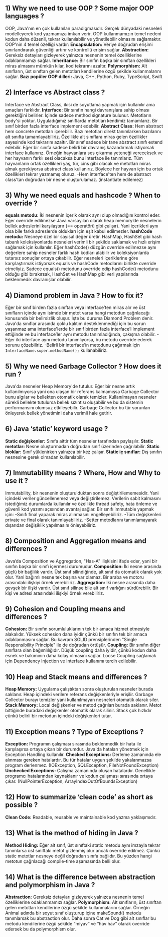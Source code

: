 ## 1) Why we need to use OOP ? Some major OOP languages ?
OOP, Java'nın en çok kullanılan paradigmasıdır. Gerçek dünyadaki nesneleri modelleyerek kod yazmamıza imkan verir. OOP kullanmamızın temel nedeni kodun daha düzenli, tekrar kullanılabilir ve yönetilebilir olmasını sağlamaktır. OOP'nin 4 temel özelliği vardır:
**Encapsulation:** Veriye doğrudan erişimi sınırlandırarak güvenliği artırır ve kontrollü erişim sağlar.
**Abstraction:** Gereksiz detayları gizleyerek yalnızca nesnenin temel özelliklerine odaklanmamızı sağlar.
**Inheritance:** Bir sınıfın başka bir sınıftan özellikleri miras almasını mümkün kılar, kod tekrarını azaltır.
**Polymorphism:** Alt sınıfların, üst sınıftan gelen metotları kendilerine özgü şekilde kullanmalarını sağlar.
**Bazı popüler OOP dilleri:** Java, C++, Python, Ruby, TypeScript, Swift

## 2) Interface vs Abstract class ?
Interface ve Abstract Class, ikisi de soyutlama yapmak için kullanılır ama amaçları farklıdır. 
**Interface:** Bir sınıfın hangi davranışlara sahip olması gerektiğini belirler. İçinde sadece method signature bulunur. Metotların body'si yoktur. Uyguladığımız sınıflarda metotları kendimiz tamamlarız. Bir sınıf birden fazla interface implement edebilir. 
**Abstract Class:** Hem abstract hem concrete metotları içerebilir. Bazı metotları direkt tanımlarken bazılarını alt sınıfta tamamlayabiliriz. Özellikle alt sınıflara miras gelen özellikler sayesinde kod tekrarını azaltır. Bir sınıf sadece bir tane abstract sınıfı extend edebilir. 
Eğer bir sınıfa sadece belirli bir davranış kazandırmak istiyorsak interface kullanırız. Örneğin hayvanlara ses çıkarma yeteneği vereceksek ve her hayvanın farklı sesi olacaksa bunu interface ile tanımlarız. Tüm hayvanların ortak özellikleri yaş, tür, cins gibi olacak ve metotları miras almak gerekiyorsa abstract class kullanırız. Böylece her hayvan için bu ortak özellikleri tekrar yazmamış oluruz. 
-Hem interface'ten hem de abstract class'tan doğrudan bir nesne oluşturulamaz. (instantiate edilemez)

## 3) Why we need equals and hashcode ? When to override ?
**equals metodu:** İki nesnenin içerik olarak aynı olup olmadığını kontrol eder. Eğer override edilmezse Java varsayılan olarak heap memory’de nesnelerin bellek adreslerini karşılaştırır (== operatörü gibi çalışır). Yani içerikleri aynı olsa bile farklı adreslerde oldukları için eşit kabul edilmezler.
**hashCode metodu:** Nesneye özel bir sayısal değer üretir. HashMap, HashSet gibi hash tabanlı koleksiyonlarda nesneleri verimli bir şekilde saklamak ve hızlı erişim sağlamak için kullanılır. Eğer hashCode() düzgün override edilmezse aynı değerlere sahip nesneler farklı hash kodları alabilir ve koleksiyonlarda tutarsız sonuçlar ortaya çıkabilir.
Eğer nesneleri içeriklerine göre karşılaştırmak istiyorsak equals ve hashCode metodlarını birlikte override etmeliyiz. Sadece equals() metodunu override edip hashCode() metodunu olduğu gibi bırakırsak, HashSet ve HashMap gibi veri yapılarında beklenmedik davranışlar olabilir. 

## 4) Diamond problem in Java ? How to fix it?
Eğer bir sınıf birden fazla sınıftan veya interface’ten miras alır ve üst sınıfların içinde aynı isimde bir metot varsa hangi metodun çağrılacağı konusunda bir belirsizlik oluşur. İşte bu duruma Diamond Problem denir. Java'da sınıflar arasında çoklu kalıtım desteklenmediği için bu sorun yaşanmaz ama interface'lerde bir sınıf birden fazla interface’i implement ettiğinde ve bu interface’ler aynı metodu tanımladığında, çakışma olabilir.
-Eğer iki interface aynı metodu tanımlıyorsa, bu metodu override ederek sorunu çözebiliriz.
-Belirli bir interface’in metodunu çağırmak için `InterfaceName.super.methodName();` kullanabiliriz.

## 5) Why we need Garbage Collector ? How does it run ?
Java'da nesneler Heap Memory'de tutulur. Eğer bir nesne artık kullanılmıyorsa yani ona ulaşan bir referans kalmamışsa Garbage Collector bunu algılar ve bellekten otomatik olarak temizler. Kullanılmayan nesneler sürekli bellekte tutulursa bellek sızıntısı oluşabilir ve bu da sistemin performansını olumsuz etkileyebilir. Garbage Collector bu tür sorunları önleyerek bellek yönetimini daha verimli hale getirir. 

## 6) Java ‘static’ keyword usage ?
**Static değişkenler:** Sınıfa aittir tüm nesneler tarafından paylaşılır.
**Static metotlar:** Nesne oluşturmadan doğrudan sınıf üzerinden çağrılabilir.
**Static bloklar:** Sınıf yüklenirken yalnızca bir kez çalışır.
**Static iç sınıflar:** Dış sınıfın nesnesine gerek olmadan kullanılabilir.

## 7) Immutability means ? Where, How and Why to use it ?
Immutability, bir nesnenin oluşturulduktan sonra değiştirilememesidir. Yani içindeki veriler güncellenemez veya değiştirilemez. Verilerin sabit kalmasını istediğimiz durumlarda kullanılır ve özellikle thread safety, hata önleme ve güvenli kod yazımı açısından avantaj sağlar.
Bir sınıfı immutable yapmak için:
-Sınıfı final yaparak miras alınmasını engelleyebiliriz.
-Tüm değişkenleri private ve final olarak tanımlayabiliriz.
-Setter metodlarını tanımlamayarak dışarıdan değişiklik yapılmasını önleyebiliriz.

## 8) Composition and Aggregation means and differences ?
Java’da Composition ve Aggregation, "Has-A" ilişkisini ifade eder, yani bir sınıfın başka bir sınıfı içermesi durumudur.
**Composition:** İki nesne arasında güçlü bir bağlılık vardır. Üst sınıf silindiğinde, alt sınıf da otomatik olarak yok olur. Yani bağımlı nesne tek başına var olamaz. Bir araba ve motoru arasındaki ilişkiyi örnek verebiliriz.
**Aggregation:** İki nesne arasında daha gevşek bir ilişki vardır. Üst sınıf silinse bile alt sınıf varlığını sürdürebilir. Bir kişi ve adresi arasındaki ilişkiyi örnek verebiliriz.

## 9) Cohesion and Coupling means and differences ?
**Cohesion:** Bir sınıfın sorumluluklarının tek bir amaca hizmet etmesiyle alakalıdır. Yüksek cohesion daha iyidir çünkü bir sınıfın tek bir amaca odaklanmasını sağlar. Bu kavram SOLID prensiplerinden "Single Responsibility Principle" ile de doğrudan örtüşür.
**Coupling:** Bir sınıfın diğer sınıflara olan bağımlılığıdır. Düşük coupling daha iyidir, çünkü kodun daha esnek ve bakımının daha kolay olmasını sağlar. Loose Coupling sağlamak için Dependency Injection ve Interface kullanımı tercih edilebilir.

## 10) Heap and Stack means and differences ?
**Heap Memory:** Uygulama çalıştıktan sonra oluşturulan nesneler burada saklanır. Heap içindeki verilere referans değişkenleriyle erişilir. Garbage Collector burayı temizler yani kullanılmayan nesneleri otomatik olarak siler. 
**Stack Memory:** Local değişkenler ve metod çağrıları burada saklanır. Metot bittiğinde buradaki değişkenler otomatik olarak silinir. Stack çok hızlıdır çünkü belirli bir metodun içindeki değişkenleri tutar.

## 11) Exception means ? Type of Exceptions ?
**Exception:** Programın çalışması sırasında beklenmedik bir hata ile karşılaşırsa ortaya çıkan bir durumdur. Java'da hataları yönetmek için Exception Handling kullanılır.
**Checked Exceptions:** Derleme zamanında ele alınması gereken hatalardır. Bu tür hatalar uygun şekilde yakalanmazsa program derlenmez. (IOException, SQLException, FileNotFoundException)
**Unchecked Exceptions:** Çalışma zamanında oluşan hatalardır. Genellikle programcı hatalarından kaynaklanır ve kodun çalışması sırasında ortaya çıkar. (NullPointerException, ArrayIndexOutOfBoundsException)

## 12) How to summarize ‘clean code’ as short as possible ?
**Clean Code:** Readable, reusable ve maintainable kod yazma yaklaşımıdır.

## 13) What is the method of hiding in Java ?
**Method Hiding:** Eğer alt sınıf, üst sınıftaki static metodu aynı imzayla tekrar tanımlarsa üst sınıftaki metot gizlenmiş olur ancak override edilmez. Çünkü static metotlar nesneye değil doğrudan sınıfa bağlıdır. Bu yüzden hangi metotun çağrılacağı compile-time aşamasında belli olur.

## 14) What is the difference between abstraction and polymorphism in Java ?
**Abstraction:** Gereksiz detayları gizleyerek yalnızca nesnenin temel özelliklerine odaklanmamızı sağlar.
**Polymorphism:** Alt sınıfların, üst sınıftan gelen metotları kendilerine özgü şekilde kullanmalarını sağlar.
Örneğin Animal adında bir soyut sınıf oluşturup içine makeSound() metodu tanımlarsak bu abstraction olur. Daha sonra Cat ve Dog gibi alt sınıflar bu metodu kendilerine özgü şekilde “miyav” ve “hav hav” olarak override edersek bu da polymorphism olur.


